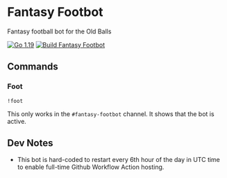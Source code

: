 # Fantasy Footbot
Fantasy football bot for the Old Balls 

[![Go 1.19](https://img.shields.io/badge/golang-1.19-green.svg)](https://go.dev/dl/)
[![Build Fantasy Footbot](https://github.com/berryscottr/fantasy-footbot/actions/workflows/build.yml/badge.svg?event=workflow_run)](https://github.com/berryscottr/fantasy-footbot/actions/workflows/build.yml)

## Commands
### Foot
`!foot`

This only works in the `#fantasy-footbot` channel. It shows that the bot is active.

## Dev Notes
- This bot is hard-coded to restart every 6th hour of the day in UTC time to enable full-time Github Workflow Action hosting.
